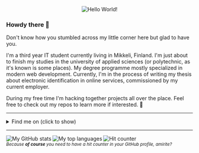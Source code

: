 <div align="center">
    <img src="https://jaha1.mbnet.fi/kuvat/oie_cEqh0sjvGOAc.gif" alt="Hello World!" />
</div>

### Howdy there 👋

Don't know how you stumbled across my little corner here but glad to have you.

I'm a third year IT student currently living in Mikkeli, Finland. I'm just about to finish my studies in the university of applied sciences (or polytechnic, as it's known is some places). My degree programme mostly specialized in modern web development. Currently, I'm in the process of writing my thesis about electronic identification in online services, commissioned by my current employer.

During my free time I'm hacking together projects all over the place. Feel free to check out my repos to learn more if interested. 🙂

- - - -

<details>
    <summary>Find me on (click to show)</summary>
    <br />
    <a align="left" href="mailto:haiko.jani@gmail.com"><img src="https://img.shields.io/static/v1?label=&message=haiko.jani@gmail.com&color=D44638&labelColor=C6C6C6&style=flat&logo=gmail" alt="Email" /></a>
    &nbsp;
    <a align="left" href="https://t.me/JakeRaccoon"><img src="https://img.shields.io/static/v1?label=&message=JakeRaccoon&color=0088cc&style=flat&logo=telegram" alt="Telegram" /></a>
    &nbsp;
    <a align="left" href="https://steamcommunity.com/id/hiilivety/"><img src="https://img.shields.io/static/v1?label=&message=DisasterMaster&color=1b2838&style=flat&logo=steam" alt="Steam" /></a>
    &nbsp;
    <a align="left" href="https://www.linkedin.com/in/janihaiko/"><img src="https://img.shields.io/static/v1?label=LinkedIn&message=28&style=social&logo=linkedin" alt="LinkedIn" /></a>
</details>

- - - -

<p>
    <img align="left" src="https://github-readme-stats.vercel.app/api?username=ojaha065&count_private=true&show_icons=true&theme=vue&include_all_commits=true" alt="My GitHub stats" />
    <img align="left" src="https://github-readme-stats.vercel.app/api/top-langs/?username=ojaha065" alt="My top languages" />
</p>

<p>
    <img src="https://kissakala.sytes.net:8080/latest.svg?cacheBust=true" alt="Hit counter" />
    <br />
    <sub><em>Because <b>of course</b> you need to have a hit counter in your GitHub profile, amirite?</em></sub>
</p>
